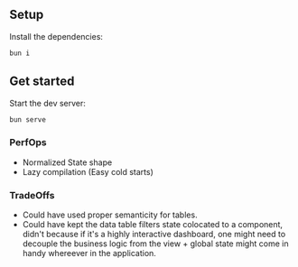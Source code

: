 ## Setup

Install the dependencies:

```bash
bun i
```

## Get started

Start the dev server:

```bash
bun serve
```

### PerfOps

- Normalized State shape
- Lazy compilation (Easy cold starts)

### TradeOffs

- Could have used proper semanticity for tables.
- Could have kept the data table filters state colocated to a component, didn't because if it's a highly interactive dashboard, one might need to decouple the business logic from the view + global state might come in handy whereever in the application.
